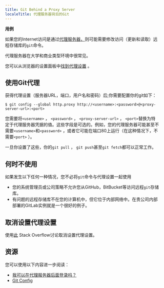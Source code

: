 ```yaml
---
title: Git Behind a Proxy Server
localeTitle: 代理服务器背后的Git
---
```

**用例**

如果您的Internet访问是通过[代理服务器，](https://en.wikipedia.org/wiki/Proxy_server)则可能需要修改访问（更新和读取）远程存储库的`git`命令。

代理服务器在大学和商业类型环境中很常见。

您可以从浏览器的设置面板中[找到代理设置](http://www.wikihow.com/Change-Proxy-Settings) 。

## 使用Git代理

获得代理设置（服务器URL，端口，用户名和密码）后;你需要配置你的git如下：
```
$ git config --global http.proxy http://<username>:<password>@<proxy-server-url>:<port> 
```

您需要将`<username>` ， `<password>` ， `<proxy-server-url>` ， `<port>`替换为特定于代理服务器凭据的值。这些字段是可选的。例如，您的代理服务器可能甚至不需要`<username>`和`<password>` ，或者它可能在端口80上运行（在这种情况下，不需要`<port>` ）。

一旦你设置了这些，你的`git pull` ， `git push`甚至`git fetch`都可以正常工作。

## 何时不使用

如果发生以下任何一种情况，您不必将`git`命令与代理设置一起使用

*   您的系统管理员或公司策略不允许您从GitHub，BitBucket等访问远程`git`存储库。
*   有问题的远程存储库不在您的计算机中，但它位于内部网络中。在贵公司内部部署的GitLab实例就是一个很好的例子。

## 取消设置代理设置

使用[此](http://stackoverflow.com/questions/11499805/git-http-proxy-setting) Stack Overflow讨论取消设置代理设置。

## 资源

您可以使用以下内容进一步阅读：

*   [我可以在代理服务器后面登录吗？](https://help.github.com/desktop/faq/articles/can-i-log-in-behind-a-proxy-server/#platform-windows)
*   [Git Config](https://git-scm.com/docs/git-config)